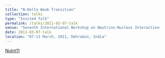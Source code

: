 ```yaml
---
title: "N-Delta Weak Transition"
collection: talks
type: "Invited Talk"
permalink: /talks/2011-03-07-talk
venue: "Seventh International Workshop on Neutrino-Nucleus Interactions in the Few-GeV Region: NuInt11 conference"
date: 2011-03-07-talk
location: "07-11 March, 2011, Dehradun, India"
---
```


[NuInt11](http://nuint11.in/) 
